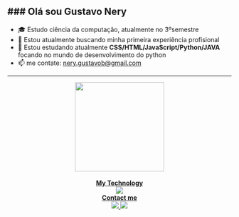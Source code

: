 <b>### Olá sou Gustavo Nery</b>
-----------------------------------------------------------------------------------------------------------------------------------------------
- 🎓 Estudo ciência da computação, atualmente no 3ºsemestre
- 🔭 Estou atualmente buscando minha primeira experiência profisional
- 🌱 Estou estudando atualmente <b>CSS/HTML/JavaScript/Python/JAVA</b> focando no mundo de desenvolvimento do python
- 📫 me contate: nery.gustavob@gmail.com
-----------------------------------------------------------------------------------------------------------------------------------------------
<div align="center">
  <a href="https://github.com/1JlNery">
    <img height="200em" src="https://github-readme-stats.vercel.app/api/top-langs/?username=1JlNery&layout=compact&langs_count=7&theme=dra" />
</div> 

<div align="center" text="36px">
  <br>
    <b> My Technology </b>
  <br>
    <img src="https://skillicons.dev/icons?i=js,html,css,java,py&theme=dark& https://skillicons.dev"/>
</div>

<div align="center">
    <b> Contact me </b>
  <br>
    <a>
    <a href="mailto:nery.gustavob@gmail.com">
      <img src="https://skillicons.dev/icons?i=gmail&theme=dark  https://skillicons.dev"/>
    </a>
    <a>
      <a href="https://www.linkedin.com/in/gustavo-nery-98a819214/">
        <img src="https://skillicons.dev/icons?i=linkedin&theme=dark https://skillicons.dev"/>
    </a>
  <br>
</div>
